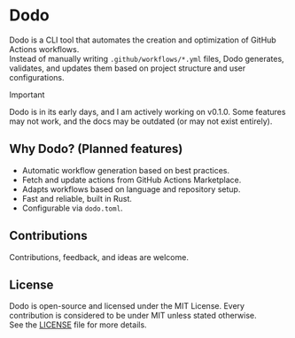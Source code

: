 # Dodo

Dodo is a CLI tool that automates the creation and optimization of GitHub Actions workflows.  
Instead of manually writing `.github/workflows/*.yml` files, Dodo generates, validates, and updates them based on project structure and user configurations.

> [!IMPORTANT]
> Dodo is in its early days, and I am actively working on v0.1.0. Some features may not work, and the docs may be outdated (or may not exist entirely). 

## Why Dodo? (Planned features)
- Automatic workflow generation based on best practices.
- Fetch and update actions from GitHub Actions Marketplace.
- Adapts workflows based on language and repository setup.
- Fast and reliable, built in Rust.
- Configurable via `dodo.toml`.

## Contributions

Contributions, feedback, and ideas are welcome.

## License

Dodo is open-source and licensed under the MIT License. Every contribution is considered to be under MIT unless stated otherwise.  
See the [LICENSE](LICENSE) file for more details.

